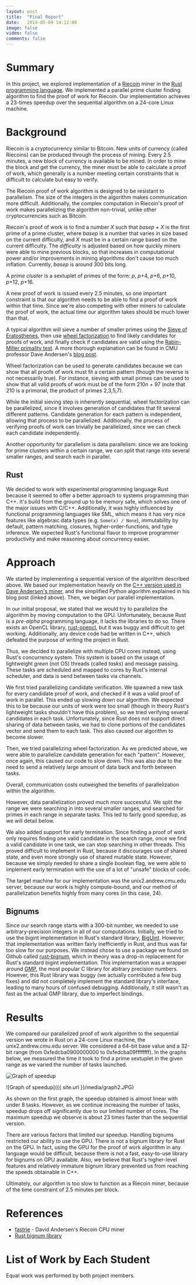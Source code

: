 ```yaml
---
layout: post
title:  "Final Report"
date:   2014-05-09 14:12:00
image: false
video: false
comments: false
---
```


# Summary
In this project, we explored implementation of a [Riecoin](http://riecoin.org/) miner in the [Rust programming language](http://www.rust-lang.org/). We implemented a parallel prime cluster finding algorithm to find the proof of work for Riecoin. Our implementation achieves a 23-times speedup over the sequential algorithm on a 24-core Linux machine.

# Background
Riecoin is a cryptocurrency similar to Bitcoin. New units of currency (called Riecoins) can be produced through the process of mining. Every 2.5 minutes, a new block of currency is available to be mined. In order to mine the block and get the currency, the miner must be able to calculate a proof of work, which generally is a number meeting certain constraints that is difficult to calculate but easy to verify.

The Riecoin proof of work algorithm is designed to be resistant to parallelism. The size of the integers in the algorithm makes communication more difficult. Additionally, the complex computation in Riecoin's proof of work makes parallelizing the algorithm non-trivial, unlike other cryptocurrencies such as Bitcoin.

Riecoin's proof of work is to find a number *X* such that *basep* + *X* is the first prime of a prime cluster, where *basep* is a number that varies in size based on the current difficulty, and *X* must be in a certain range based on the current difficulty. The *difficulty* is adjusted based on how quickly miners were able to mine previous blocks, so that increases in computational power and/or improvements in mining algorithms don't cause too much inflation. Currently, *basep* is around 300 bits long.

A *prime cluster* is a sextuplet of primes of the form:
*p*, *p*+4, *p*+6, *p*+10, *p*+12, *p*+16.

A new proof of work is issued every 2.5 minutes, so one important constraint is that our algorithm needs to be able to find a proof of work within that time. Since we're also competing with other miners to calculate the proof of work, the actual time our algorithm takes should be much lower than that.

A typical algorithm will sieve a number of smaller primes using the [Sieve of Eratosthenes](http://en.wikipedia.org/wiki/Sieve_of_Eratosthenes), then use [wheel factorization](http://en.wikipedia.org/wiki/Wheel_factorization) to find likely candidates for proofs of work, and finally check if candidates are valid using the [Rabin-Miller primality test](http://en.wikipedia.org/wiki/Miller%E2%80%93Rabin_primality_test). A more thorough explanation can be found in CMU professor Dave Andersen's [blog post](http://da-data.blogspot.com/2014/03/fast-prime-cluster-search-or-building.html).

Wheel factorization can be used to generate candidates because we can show that all proofs of work must fit a certain pattern (though the reverse is not necessarily true). For instance, sieving with small primes can be used to show that all valid proofs of work must be of the form 210*n* + 97 (note that 210 is a primorial, the product of primes 2,3,5,7).

While the initial sieving step is inherently sequential, wheel factorization can be parallelized, since it involves generation of candidates that fit several different patterns. Candidate generation for each pattern is independent, allowing that process to be parallelized. Additionally, the process of verifying proofs of work can trivially be parallelized, since we can check each candidate independently.

Another opportunity for parallelism is data parallelism: since we are looking for prime clusters within a certain range, we can split that range into several smaller ranges, and search each in parallel.

## Rust
We decided to work with experimental programming language Rust because it seemed to offer a better approach to systems programming than C++. It's build from the ground up to be memory safe, which solves one of the major issues with C/C++. Additionally, it was highly influenced by functional programming languages like SML, which means it has very nice features like algebraic data types (e.g. `Some(x) / None`), immutability by default, pattern matching, closures, higher-order-functions, and type inference. We expected Rust's functional flavor to improve programmer productivity and make reasoning about concurrency easier.

# Approach
We started by implementing a sequential version of the algorithm described above. We based our implementation heavily on the [C++ version used in Dave Andersen's miner](https://github.com/dave-andersen/fastrie/blob/master/xptMiner/xptMiner/riecoinMiner.cpp), and the simplified Python algorithm  explained in his blog post (linked above). Then, we began our parallel implementation.

In our initial proposal, we stated that we would try to parallelize the algorithm by moving computation to the GPU. Unfortunately, because Rust is a *pre-alpha* programming language, it lacks the libraries to do so. There exists an OpenCL library, [rust-opencl](https://github.com/luqmana/rust-opencl), but it was buggy and difficult to get working. Additionally, any device code had be written in C++, which defeated the purpose of writing the project in Rust.

Thus, we decided to parallelize with multiple CPU cores instead, using Rust's concurrency system. This system is based on the usage of lightweight *green* (not OS) threads (called *tasks*) and message passing. These tasks are scheduled and mapped to cores by Rust's internal scheduler, and data is send between tasks via channels.

We first tried parallelizing candidate verification. We spawned a new task for every candidate proof of work, and checked if it was a valid proof of work in parallel. This ended up slowing down our algorithm. We expected this to be because our units of work were too small (though in theory Rust's lightweight tasks shouldn't have this problem), so we tried verifying several candidates in each task. Unfortunately, since Rust does not support direct sharing of data between tasks, we had to clone portions of the candidates vector and send them to each task. This also caused our algorithm to become slower.

Then, we tried parallelizing wheel factorization. As we predicted above, we were able to parallelize candidate generation for each "pattern". However, once again, this caused our code to slow down. This was also due to the need to send a relatively large amount of data back and forth between tasks.

Overall, communication costs outweighed the benefits of parallelization within the algorithm.

However, data parallelization proved much more successful. We split the range we were searching in into several smaller ranges, and searched for primes in each range in separate tasks. This led to fairly good speedup, as we will detail below.

We also added support for early termination. Since finding a proof of work only requires finding one valid candidate in the search range, once we find a valid candidate in one task, we can stop searching in other threads. This proved difficult to implement in Rust, because it discourages use of shared state, and even more strongly use of shared mutable state. However, because we simply needed to share a single boolean flag, we were able to implement early termination with the use of a lot of "unsafe" blocks of code.

The target machine for our implementation was the unix2.andrew.cmu.edu server, because our work is highly compute-bound, and our method of parallelization benefits highly from many cores (in this case, 24).

## Bignums
Since our search range starts with a 300-bit number, we needed to use arbitrary-precision integers in all of our computations. Initially, we tried to use the bigint implementation in Rust's standard library, [BigUint](http://static.rust-lang.org/doc/master/num/bigint/struct.BigUint.html). However, that implementation was written fairly inefficiently in Rust, and thus was far too slow for our purposes. We instead chose to use a package we found on Github called [rust-bignum](https://github.com/jsanders/rust-bignum), which in theory was a drop-in replacement for Rust's standard bigint implementation. This implementation was a wrapper around [GMP](https://gmplib.org/), the most popular C library for abitrary precision numbers. However, this Rust library was buggy (we actually contributed a few bug fixes) and did not completely implement the standard library's interface, leading to many hours of confused debugging. Additionally, it still wasn't as fast as the actual GMP library, due to imperfect bindings.

# Results

We compared our parallelized proof of work algorithm to the sequential version we wrote in Rust on a 24-core Linux machine, the unix2.andrew.cmu.edu server. We considered a 64-bit base value and a 32-bit range (from 0xfedcba0900000000 to 0xfedcba09ffffffff). In the graphs below, we measured the time it took to find a prime sextuplet in the given range as we varied the number of tasks launched. 

![Graph of speedup](http://www.tomshen.me/rustycoin/media/graph1.JPG)

![Graph of speedup]({{ site.url }}/media/graph2.JPG)

As shown on the first graph, the speedup obtained is almost linear with under 8 tasks. However, as we continue increasing the number of tasks, speedup drops off significantly due to our limited number of cores. The maximum speedup we observe is about 23 times faster than the sequential version.

There are various factors that limited our speedup. Handling bignums restricted our ability to use the GPU. There is not a bignum library for Rust on the GPU. In fact, using the GPU for the proof of work algorithm in any language would be difficult, because there is not a fast, easy-to-use library for bignums on GPU available. Also, we believe that Rust's higher-level features and relatively immature bignum library prevented us from reaching the speeds obtainable in C++. 

Ultimately, our algorithm is too slow to function as a Riecoin miner, because of the time constraint of 2.5 minutes per block. 

# References
* [fastrie](https://github.com/dave-andersen/fastrie) - David Andersen's Riecoin CPU miner
* [Rust bignum library](https://github.com/jsanders/rust-bignum)

# List of Work by Each Student
Equal work was performed by both project members.